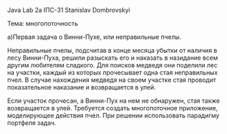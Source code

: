 Java
Lab 2a
ІПС-31
Stanislav Dombrovskyi 

Тема: многопоточность

а)Первая задача о Винни-Пухе, или неправильные пчелы. 

Неправильные пчелы, подсчитав в конце месяца убытки от наличия в лесу Винни-Пуха, решили разыскать его и наказать в назидание всем другим любителям сладкого. 
Для поисков медведя они поделили лес на участки, каждый из которых прочесывает одна стая неправильных пчел. 
В случае нахождения медведя на своем участке стая проводит показательное наказание и возвращается в улей.

Если участок прочесан, а Винни-Пух на нем не обнаружен, стая также возвращается в улей. 
Требуется создать многопоточное приложение, моделирующее действия пчел. При решении использовать парадигму портфеля задач.